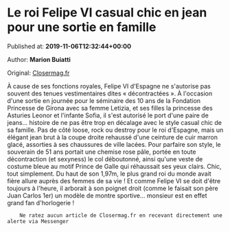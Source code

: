 
# Le roi Felipe VI casual chic en jean pour une sortie en famille

Published at: **2019-11-06T12:32:44+00:00**

Author: **Marion Buiatti**

Original: [Closermag.fr](https://www.closermag.fr/royautes/le-roi-felipe-vi-casual-chic-en-jean-pour-une-sortie-en-famille-1045516)

À cause de ses fonctions royales, Felipe VI d'Espagne ne s'autorise pas souvent des tenues vestimentaires dites « décontractées ». À l'occasion d'une sortie en journée pour le séminaire des 10 ans de la Fondation Princesse de Girona avec sa femme Letizia, et ses filles la princesse des Asturies Leonor et l'infante Sofia, il s'est autorisé le port d'une paire de jeans... histoire de ne pas être trop en décalage avec le style casual chic de sa famille.
Pas de côté loose, rock ou destroy pour le roi d'Espagne, mais un élégant jean brut à la coupe droite rehaussé d'une ceinture de cuir marron glacé, assorties à ses chaussures de ville lacées. Pour parfaire son style, le souverain de 51 ans portait une chemise rose pâle, portée en toute décontraction (et sexyness) le col déboutonné, ainsi qu'une veste de costume bleue au motif Prince de Galle qui réhaussait ses yeux clairs. Chic, tout simplement.
Du haut de son 1,97m, le plus grand roi du monde avait fière allure auprès des femmes de sa vie ! Et comme Felipe VI se doit d'être toujours à l'heure, il arborait à son poignet droit (comme le faisait son père Juan Carlos 1er) un modèle de montre sportive... monsieur est en effet grand fan d'horlogerie !

        Ne ratez aucun article de Closermag.fr en recevant directement une alerte via Messenger
      
